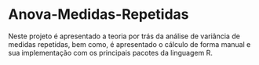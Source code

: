 # Anova-Medidas-Repetidas
Neste projeto é apresentado a teoria por trás da análise de variância de medidas repetidas, bem como, é apresentado o cálculo de forma manual e sua implementação com os principais pacotes da linguagem R.
